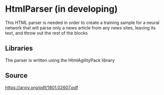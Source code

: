 # HtmlParser (in developing)
This HTML parser is needed in order to create a training sample for a neural network that will parse only a news article from any news sites, leaving its text, and throw out the rest of the blocks
## Libraries
The parser is written using the HtmlAgilityPack library
## Source
https://arxiv.org/pdf/1801.02607.pdf

